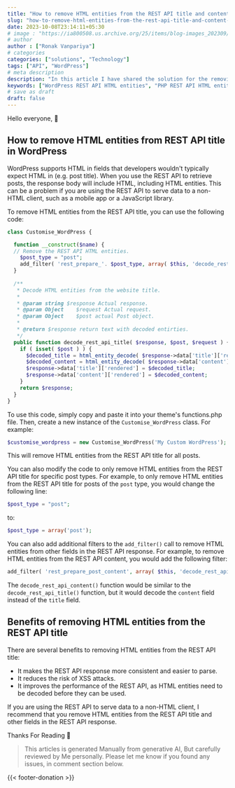 ```yaml
---
title: "How to remove HTML entities from the REST API title and content in WordPress"
slug: "how-to-remove-html-entities-from-the-rest-api-title-and-content-in-wordpress"
date: 2023-10-08T23:14:11+05:30
# image : "https://ia800508.us.archive.org/25/items/blog-images_202309/White%20Blue%20Illustration%20Business%20Blog%20Banner.png"
# author
author : ["Ronak Vanpariya"]
# categories
categories: ["solutions", "Technology"]
tags: ["API", "WordPress"]
# meta description
description: "In this article I have shared the solution for the removing HTML entities from the WordPress REST API response"
keywords: ["WordPress REST API HTML entities", "PHP REST API HTML entity decode"]
# save as draft
draft: false  
---
```


Hello everyone, :wave:

## How to remove HTML entities from REST API title in WordPress

WordPress supports HTML in fields that developers wouldn't typically expect HTML in (e.g. post title). When you use the REST API to retrieve posts, the response body will include HTML, including HTML entities. This can be a problem if you are using the REST API to serve data to a non-HTML client, such as a mobile app or a JavaScript library.

To remove HTML entities from the REST API title, you can use the following code:

```php
class Customise_WordPress {

  function __construct($name) {
  // Remove the REST API HTML entities.
    $post_type = "post";
    add_filter( 'rest_prepare_'. $post_type, array( $this, 'decode_rest_api_title' ), 20, 3 );
  }
  
  /**
   * Decode HTML entities from the website title.
   *
   * @param string $response Actual response.
   * @param Object    $request Actual request.
   * @param Object    $post actual Post object.
   *
   * @return $response return text with decoded entirties.
   */
  public function decode_rest_api_title( $response, $post, $request ) {
    if ( isset( $post ) ) {
      $decoded_title = html_entity_decode( $response->data['title']['rendered'] );
      $decoded_content = html_entity_decode( $response->data['content']['rendered'] );
      $response->data['title']['rendered'] = $decoded_title;
      $response->data['content']['rendered'] = $decoded_content;
    }
    return $response;
  }
}
```

To use this code, simply copy and paste it into your theme's functions.php file. Then, create a new instance of the `Customise_WordPress` class. For example:

```php
$customise_wordpress = new Customise_WordPress('My Custom WordPress');
```

This will remove HTML entities from the REST API title for all posts.

You can also modify the code to only remove HTML entities from the REST API title for specific post types. For example, to only remove HTML entities from the REST API title for posts of the `post` type, you would change the following line:

```php
$post_type = "post";
```

to:

```php
$post_type = array('post');
```

You can also add additional filters to the `add_filter()` call to remove HTML entities from other fields in the REST API response. For example, to remove HTML entities from the REST API content, you would add the following filter:

```php
add_filter( 'rest_prepare_post_content', array( $this, 'decode_rest_api_content' ), 20, 3 );
```

The `decode_rest_api_content()` function would be similar to the `decode_rest_api_title()` function, but it would decode the `content` field instead of the `title` field.

## Benefits of removing HTML entities from the REST API title

There are several benefits to removing HTML entities from the REST API title:

* It makes the REST API response more consistent and easier to parse.
* It reduces the risk of XSS attacks.
* It improves the performance of the REST API, as HTML entities need to be decoded before they can be used.

If you are using the REST API to serve data to a non-HTML client, I recommend that you remove HTML entities from the REST API title and other fields in the REST API response.

Thanks For Reading 🙏

> This articles is generated Manually from generative AI, But carefully reviewed by Me personally. Please let me know if you found any issues, in comment section below.

{{< footer-donation >}}